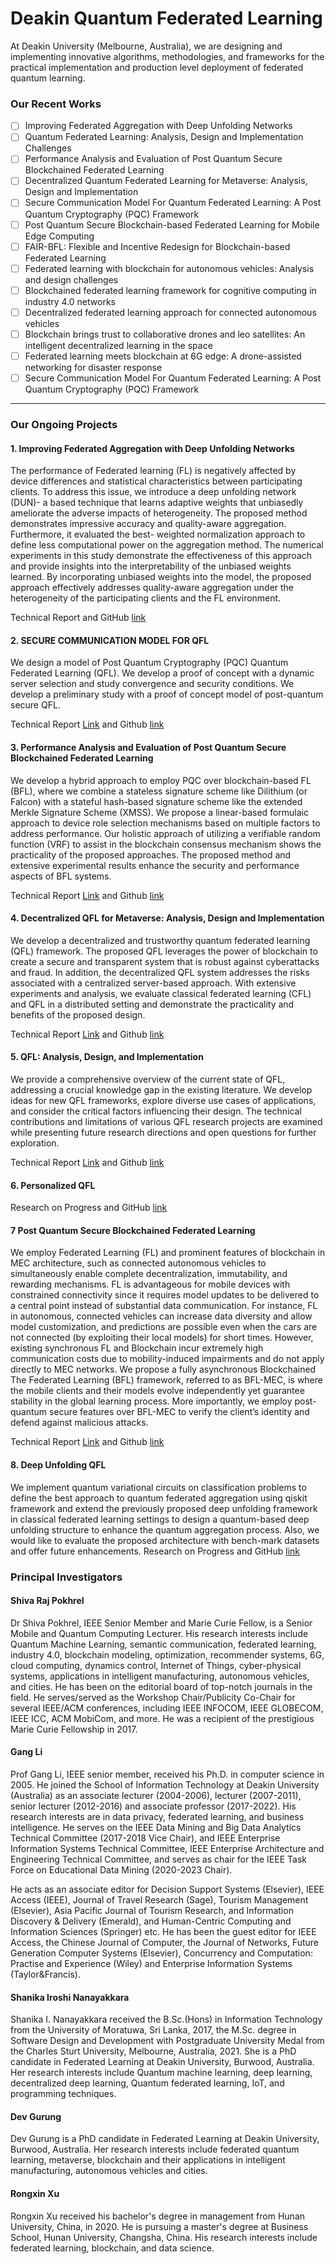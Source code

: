# Deakin Quantum Federated Learning
At Deakin University (Melbourne, Australia), we are designing and implementing innovative algorithms, methodologies, and frameworks for the practical implementation and production level deployment of federated quantum learning. 

###  **Our Recent Works**

- [ ] Improving Federated Aggregation with Deep Unfolding Networks 
- [ ] Quantum Federated Learning: Analysis, Design and Implementation Challenges 
- [ ] Performance Analysis and Evaluation of Post Quantum Secure Blockchained Federated Learning 
- [ ] Decentralized Quantum Federated Learning for Metaverse: Analysis, Design and Implementation 
- [ ] Secure Communication Model For Quantum Federated Learning: A Post Quantum Cryptography (PQC) Framework 
- [ ] Post Quantum Secure Blockchain-based Federated Learning for Mobile Edge Computing
- [ ] FAIR-BFL: Flexible and Incentive Redesign for Blockchain-based Federated Learning 
- [ ] Federated learning with blockchain for autonomous vehicles: Analysis and design challenges
- [ ] Blockchained federated learning framework for cognitive computing in industry 4.0 networks
- [ ] Decentralized federated learning approach for connected autonomous vehicles
- [ ] Blockchain brings trust to collaborative drones and leo satellites: An intelligent decentralized learning in the space
- [ ] Federated learning meets blockchain at 6G edge: A drone-assisted networking for disaster response
- [ ] Secure Communication Model For Quantum Federated Learning: A Post Quantum Cryptography (PQC) Framework

--- 
### Our Ongoing Projects

#### 1. Improving Federated Aggregation with Deep Unfolding Networks
The performance of Federated learning (FL) is negatively affected by device differences and statistical
characteristics between participating clients. To address this issue, we introduce a deep unfolding network (DUN)-
a based technique that learns adaptive weights that unbiasedly ameliorate the adverse impacts of heterogeneity. The
proposed method demonstrates impressive accuracy and quality-aware aggregation. Furthermore, it evaluated the best-
weighted normalization approach to define less computational power on the aggregation method. The numerical
experiments in this study demonstrate the effectiveness of this approach and provide insights into the
interpretability of the unbiased weights learned. By incorporating unbiased weights into the model, the proposed
approach effectively addresses quality-aware aggregation under the heterogeneity of the participating clients and the FL environment.

Technical Report and GitHub [link](https://github.com/shanikairoshi/Improved_DUN_basedFL_Aggregation.git)

#### 2. SECURE COMMUNICATION MODEL FOR QFL
 We design a model of Post Quantum Cryptography (PQC) Quantum Federated
Learning (QFL). We develop a proof of concept with a dynamic server selection
and study convergence and security conditions. We develop a preliminary study
with a proof of concept model of post-quantum secure QFL.

Technical Report [Link](https://openreview.net/pdf?id=xZGPLvRpf4N) and Github [link](https://github.com/s222416822/PQC-QFL-Model)

#### 3. Performance Analysis and Evaluation of Post Quantum Secure Blockchained Federated Learning
 We develop a hybrid approach to employ PQC over blockchain-based FL (BFL), where we combine a stateless signature scheme like Dilithium (or Falcon) with a stateful hash-based signature scheme like the extended Merkle Signature Scheme (XMSS). We propose a linear-based formulaic approach to device role selection mechanisms based on multiple factors to address performance. Our holistic approach of utilizing a verifiable random function (VRF) to assist in the blockchain consensus mechanism shows the practicality of the proposed approaches. The proposed method and extensive experimental results enhance the security and performance aspects of BFL systems.

Technical Report [Link](https://arxiv.org/abs/2306.14772) and Github [link](https://github.com/s222416822/Post-Quantum-Secure-BFL)


#### 4. Decentralized QFL for Metaverse: Analysis, Design and Implementation
We develop a decentralized and trustworthy quantum federated learning (QFL) framework. The proposed QFL leverages the power of blockchain to create a secure and transparent system that is robust against cyberattacks and fraud. In addition, the decentralized QFL system addresses the risks associated with a centralized server-based approach. With extensive experiments and analysis, we evaluate classical federated learning (CFL) and QFL in a distributed setting and demonstrate the practicality and benefits of the proposed design. 

Technical Report [Link](https://arxiv.org/abs/2306.11297) and Github [link](https://github.com/s222416822/BQFL)


#### 5. QFL: Analysis, Design, and Implementation
We provide a comprehensive overview of the current state of QFL, addressing a crucial knowledge gap in the existing literature. We develop ideas for new QFL frameworks, explore diverse use cases of applications, and consider the critical factors influencing their design. The technical contributions and limitations of various QFL research projects are examined while presenting future research directions and open questions for further exploration.

Technical Report [Link](https://arxiv.org/abs/2306.15708) and Github [link](https://github.com/s222416822/QFL)


#### 6. Personalized QFL
Research on Progress and GitHub [link](https://github.com/s222416822/PQF)

#### 7 Post Quantum Secure Blockchained Federated Learning
We employ Federated Learning (FL) and prominent features of blockchain in MEC architecture, such
as connected autonomous vehicles to simultaneously enable complete decentralization, immutability, and rewarding mechanisms.
FL is advantageous for mobile devices with constrained connectivity since it requires model updates to be delivered to a central
point instead of substantial data communication. For instance, FL in autonomous, connected vehicles can increase data
diversity and allow model customization, and predictions are possible even when the cars are not connected (by exploiting their local models) for short times. However, existing synchronous FL and Blockchain incur extremely high communication costs
due to mobility-induced impairments and do not apply directly to MEC networks. We propose a fully asynchronous Blockchained
The Federated Learning (BFL) framework, referred to as BFL-MEC, is where the mobile clients and their models evolve independently yet guarantee stability in the global learning process. More importantly, we employ post-quantum secure features over BFL-MEC to verify the client’s identity and defend against malicious attacks. 

Technical Report [Link](https://arxiv.org/pdf/2302.13258.pdf) and Github [link]()

#### 8. Deep Unfolding QFL
We implement quantum variational circuits on classification problems to define the best approach to quantum federated aggregation using qiskit framework and extend the previously proposed deep unfolding framework in classical federated learning settings to design a quantum-based deep unfolding structure to enhance the quantum aggregation process. Also, we would like to evaluate the proposed architecture with bench-mark datasets and offer future enhancements.
Research on Progress and GitHub [link](https://github.com/shanikairoshi/QFL-with-DUN)

###  **Principal Investigators**

####  Shiva Raj Pokhrel 
Dr Shiva Pokhrel, IEEE Senior Member and Marie Curie Fellow, is a Senior Mobile and Quantum Computing Lecturer. His research interests include Quantum Machine Learning, semantic communication, federated learning, industry 4.0, blockchain modeling, optimization, recommender systems, 6G, cloud computing, dynamics control, Internet of Things, cyber-physical systems, applications in intelligent manufacturing, autonomous vehicles, and cities. He has been on the editorial board of top-notch journals in the field. He 
serves/served as the Workshop Chair/Publicity Co-Chair for several IEEE/ACM conferences, including IEEE INFOCOM, IEEE 
GLOBECOM, IEEE ICC, ACM MobiCom, and more.  He was a recipient of the prestigious  Marie Curie Fellowship in 2017.

#### Gang Li
Prof Gang Li, IEEE senior member, received his Ph.D. in computer science in 2005. He joined the School of Information Technology at Deakin University (Australia) as an associate lecturer (2004-2006), lecturer (2007-2011), senior lecturer (2012-2016) and associate professor (2017-2022).  His research interests are in data privacy, federated learning, and business intelligence. He serves on the IEEE Data Mining and Big Data Analytics Technical Committee (2017-2018 Vice Chair), and IEEE Enterprise Information Systems Technical Committee, IEEE Enterprise Architecture and Engineering Technical Committee, and serves as chair for the IEEE Task Force on Educational Data Mining (2020-2023 Chair).

He acts as an associate editor for Decision Support Systems (Elsevier), IEEE Access (IEEE), Journal of Travel Research (Sage), Tourism Management (Elsevier), Asia Pacific Journal of Tourism Research, and Information Discovery & Delivery (Emerald), and Human-Centric Computing and Information Sciences (Springer) etc. He has been the guest editor for IEEE Access, the Chinese Journal of Computer, the Journal of Networks, Future Generation Computer Systems (Elsevier), Concurrency and Computation: Practise and Experience (Wiley) and Enterprise Information Systems (Taylor&Francis).


#### Shanika Iroshi Nanayakkara
Shanika I. Nanayakkara received the B.Sc.(Hons) in Information Technology from the University of Moratuwa, Sri 
Lanka, 2017, the M.Sc. degree in Software Design and Development with Postgraduate University Medal from the Charles 
Sturt University, Melbourne, Australia, 2021. She is a PhD candidate in Federated Learning at Deakin University, 
Burwood, Australia. Her research interests include Quantum machine learning, deep learning, decentralized deep 
learning, Quantum federated learning, IoT, and programming techniques.


#### Dev Gurung
Dev Gurung is a PhD candidate in Federated Learning at Deakin University, Burwood, Australia. Her research interests include federated quantum learning, metaverse, blockchain and their applications in intelligent manufacturing, autonomous vehicles and cities.

#### Rongxin Xu 
Rongxin Xu received his bachelor's degree in management from Hunan University, China, in 2020. He is pursuing a master's degree at Business School, Hunan University, Changsha, China. His research interests include federated learning, blockchain, and data science.
